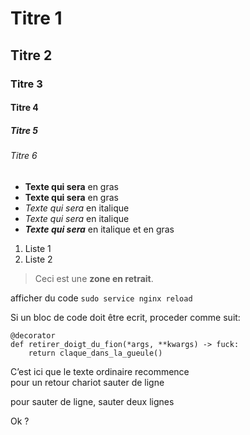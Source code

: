 #  Titre 1
## Titre 2
###  Titre 3
#### Titre 4
#####  Titre 5
###### Titre 6

- **Texte qui sera** en gras
- __Texte qui sera__  en gras
- *Texte qui sera* en italique
- _Texte qui sera_ en italique
- ***Texte qui sera*** en italique et en gras

1. Liste 1
2. Liste 2

>Ceci est une **zone en retrait**.
>

afficher du code `sudo service nginx reload`

Si un bloc de code doit être ecrit, proceder comme suit:

    @decorator
    def retirer_doigt_du_fion(*args, **kwargs) -> fuck:
        return claque_dans_la_gueule()

C’est ici que le texte ordinaire recommence  
pour un retour chariot sauter de ligne

pour sauter de ligne, sauter deux lignes


Ok ?